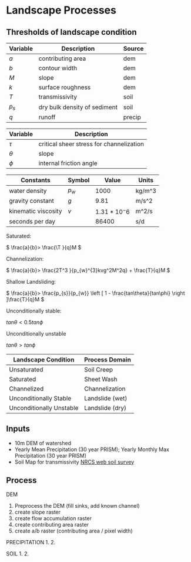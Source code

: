 # Landscape Processes

## Thresholds of landscape condition

| Variable     | Description                  | Source |
|--------------|------------------------------|--------|
| $` a `$      | contributing area            | dem
| $` b `$      | contour width                | dem
| $` M `$      | slope                        | dem
| $` k `$      | surface roughness            | dem
| $` T `$      | transmissivity               | soil
| $` p_{s} `$  | dry bulk density of sediment | soil
| $` q `$      | runoff                       | precip

| Variable     | Description |
|--------------|-------------|
| $` \tau `$   | critical sheer stress for channelization
| $` \theta `$ | slope
| $` \phi `$   | internal friction angle

| Constants           | Symbol      | Value               | Units
|---------------------|-------------|---------------------|------
| water density       | $` p_{w} `$ | 1000                | kg/m^3
| gravity constant    | $` g `$     | 9.81                | m/s^2
| kinematic viscosity | $` v `$     | $` 1.31 * 10 ^-6 `$ | m^2/s
| seconds per day     |             |  86400              | s/d

Saturated:

$` \frac{a}{b}> \frac{\T }{q}M `$

Channelization:

$` \frac{a}{b}> \frac{2T^3 }{p_{w}^{3}kvg^2M^2q} + \frac{T}{q}M `$

Shallow Landsliding:

$` \frac{a}{b}> \frac{p_{s}}{p_{w}} \left [ 1 - \frac{tan\theta}{tan\phi}   \right ]\frac{T}{q}M `$

Unconditionally stable:

$` tan\theta < 0.5 tan\phi `$

Unconditionally unstable

$` tan\theta > tan\phi `$


| Landscape Condition       | Process Domain  |
|---------------------------|-----------------|
| Unsaturated               | Soil Creep      |
| Saturated                 | Sheet Wash      |
| Channelized               | Channelization  |
| Unconditionally Stable    | Landslide (wet) |
| Unconditionally Unstable  | Landslide (dry) |

## Inputs

- 10m DEM of watershed
- Yearly Mean Precipitation (30 year PRISM); Yearly Monthly Max Precipitation (30 year PRISM)
- Soil Map for transmissivity [NRCS web soil survey](http://websoilsurvey.sc.egov.usda.gov/App/HomePage.htm)

## Process

DEM
1. Preprocess the DEM (fill sinks, add known channel)
2. create slope raster
3. create flow accumulation raster
4. create contributing area raster
5. create a/b raster (contributing area / pixel width)

PRECIPITATION
1.
2. 

SOIL
1. 
2. 


